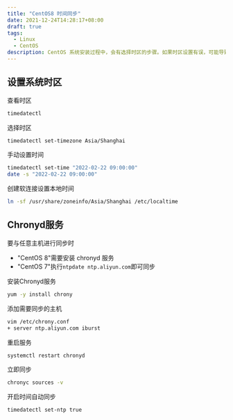 ```yaml
---
title: "CentOS8 时间同步"
date: 2021-12-24T14:28:17+08:00
draft: true
tags:
  - Linux
  - CentOS
description: CentOS 系统安装过程中，会有选择时区的步骤。如果时区设置有误，可能导致系统时间与本地时间不同步。使得一些应用程序的时间戳发生错乱，出现各种报错。
---
```




## 设置系统时区

查看时区

```bash
timedatectl
```

选择时区

```bash
timedatectl set-timezone Asia/Shanghai
```

手动设置时间

```bash
timedatectl set-time "2022-02-22 09:00:00"
date -s "2022-02-22 09:00:00"
```

创建软连接设置本地时间

```bash
ln -sf /usr/share/zoneinfo/Asia/Shanghai /etc/localtime
```



## Chronyd服务



要与任意主机进行同步时

- "CentOS 8"需要安装 chronyd 服务
- "CentOS 7"执行`ntpdate ntp.aliyun.com`即可同步



安装Chronyd服务

```bash
yum -y install chrony
```

添加需要同步的主机

```bash
vim /etc/chrony.conf
+ server ntp.aliyun.com iburst
```

重启服务

```bash
systemctl restart chronyd
```

立即同步

```bash
chronyc sources -v
```

 开启时间自动同步

```bash
timedatectl set-ntp true
```

